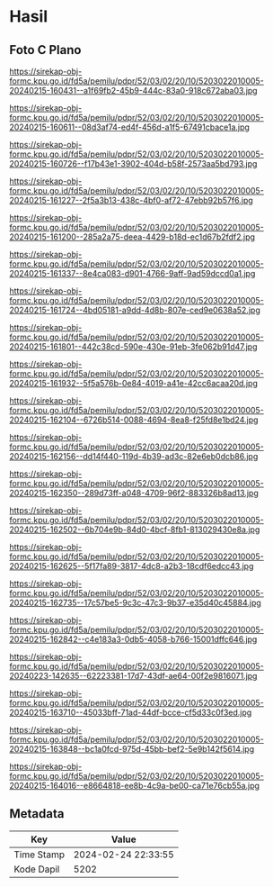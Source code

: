 # Hasil

## Foto C Plano

https://sirekap-obj-formc.kpu.go.id/fd5a/pemilu/pdpr/52/03/02/20/10/5203022010005-20240215-160431--a1f69fb2-45b9-444c-83a0-918c672aba03.jpg

https://sirekap-obj-formc.kpu.go.id/fd5a/pemilu/pdpr/52/03/02/20/10/5203022010005-20240215-160611--08d3af74-ed4f-456d-a1f5-67491cbace1a.jpg

https://sirekap-obj-formc.kpu.go.id/fd5a/pemilu/pdpr/52/03/02/20/10/5203022010005-20240215-160726--f17b43e1-3902-404d-b58f-2573aa5bd793.jpg

https://sirekap-obj-formc.kpu.go.id/fd5a/pemilu/pdpr/52/03/02/20/10/5203022010005-20240215-161227--2f5a3b13-438c-4bf0-af72-47ebb92b57f6.jpg

https://sirekap-obj-formc.kpu.go.id/fd5a/pemilu/pdpr/52/03/02/20/10/5203022010005-20240215-161200--285a2a75-deea-4429-b18d-ec1d67b2fdf2.jpg

https://sirekap-obj-formc.kpu.go.id/fd5a/pemilu/pdpr/52/03/02/20/10/5203022010005-20240215-161337--8e4ca083-d901-4766-9aff-9ad59dccd0a1.jpg

https://sirekap-obj-formc.kpu.go.id/fd5a/pemilu/pdpr/52/03/02/20/10/5203022010005-20240215-161724--4bd05181-a9dd-4d8b-807e-ced9e0638a52.jpg

https://sirekap-obj-formc.kpu.go.id/fd5a/pemilu/pdpr/52/03/02/20/10/5203022010005-20240215-161801--442c38cd-590e-430e-91eb-3fe062b91d47.jpg

https://sirekap-obj-formc.kpu.go.id/fd5a/pemilu/pdpr/52/03/02/20/10/5203022010005-20240215-161932--5f5a576b-0e84-4019-a41e-42cc6acaa20d.jpg

https://sirekap-obj-formc.kpu.go.id/fd5a/pemilu/pdpr/52/03/02/20/10/5203022010005-20240215-162104--6726b514-0088-4694-8ea8-f25fd8e1bd24.jpg

https://sirekap-obj-formc.kpu.go.id/fd5a/pemilu/pdpr/52/03/02/20/10/5203022010005-20240215-162156--dd14f440-119d-4b39-ad3c-82e6eb0dcb86.jpg

https://sirekap-obj-formc.kpu.go.id/fd5a/pemilu/pdpr/52/03/02/20/10/5203022010005-20240215-162350--289d73ff-a048-4709-96f2-883326b8ad13.jpg

https://sirekap-obj-formc.kpu.go.id/fd5a/pemilu/pdpr/52/03/02/20/10/5203022010005-20240215-162502--6b704e9b-84d0-4bcf-8fb1-813029430e8a.jpg

https://sirekap-obj-formc.kpu.go.id/fd5a/pemilu/pdpr/52/03/02/20/10/5203022010005-20240215-162625--5f17fa89-3817-4dc8-a2b3-18cdf6edcc43.jpg

https://sirekap-obj-formc.kpu.go.id/fd5a/pemilu/pdpr/52/03/02/20/10/5203022010005-20240215-162735--17c57be5-9c3c-47c3-9b37-e35d40c45884.jpg

https://sirekap-obj-formc.kpu.go.id/fd5a/pemilu/pdpr/52/03/02/20/10/5203022010005-20240215-162842--c4e183a3-0db5-4058-b766-15001dffc646.jpg

https://sirekap-obj-formc.kpu.go.id/fd5a/pemilu/pdpr/52/03/02/20/10/5203022010005-20240223-142635--62223381-17d7-43df-ae64-00f2e9816071.jpg

https://sirekap-obj-formc.kpu.go.id/fd5a/pemilu/pdpr/52/03/02/20/10/5203022010005-20240215-163710--45033bff-71ad-44df-bcce-cf5d33c0f3ed.jpg

https://sirekap-obj-formc.kpu.go.id/fd5a/pemilu/pdpr/52/03/02/20/10/5203022010005-20240215-163848--bc1a0fcd-975d-45bb-bef2-5e9b142f5614.jpg

https://sirekap-obj-formc.kpu.go.id/fd5a/pemilu/pdpr/52/03/02/20/10/5203022010005-20240215-164016--e8664818-ee8b-4c9a-be00-ca71e76cb55a.jpg


## Metadata

| Key        | Value               |
| ---------- | ------------------- |
| Time Stamp | 2024-02-24 22:33:55 |
| Kode Dapil | 5202                |



